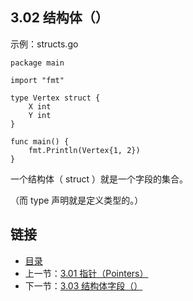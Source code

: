 ## 3.02 结构体（）

示例：structs.go

    package main

    import "fmt"

    type Vertex struct {
    	X int
    	Y int
    }

    func main() {
    	fmt.Println(Vertex{1, 2})
    }

一个结构体（ struct ）就是一个字段的集合。

（而 type 声明就是定义类型的。）

## 链接
* [目录](https://github.com/alpha2018/go-zh/blob/master/tour/directory.md)
* 上一节：[3.01 指针（Pointers）](https://github.com/alpha2018/go-zh/blob/master/tour/03.01.md)
* 下一节：[3.03 结构体字段（）](https://github.com/alpha2018/go-zh/blob/master/tour/03.03.md)
